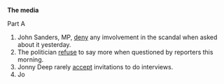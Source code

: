**The media**

Part A
1. John Sanders, MP, <u>deny</u> any imvolvement in the scandal when asked about it yesterday.
2. The politician <u>refuse</u> to say more when questioned by reporters this morning.
3. Jonny Deep rarely <u>accept</u> invitations to do interviews.
4. Jo